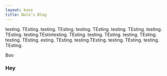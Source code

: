 ```yaml
---
layout: base
title: Nola’s Blog
---
```


testing. TEsting. testing. TEsting. testing. TEsting. testing. TEsting. testing. TEsting. testing.TEstintesting. TEsting. testing. TEsting. testing. TEsting. testing. TEsting. esting. TEsting. testing.TEsting. testing. TEsting. testing. TEsting. 

Boo

### Hey